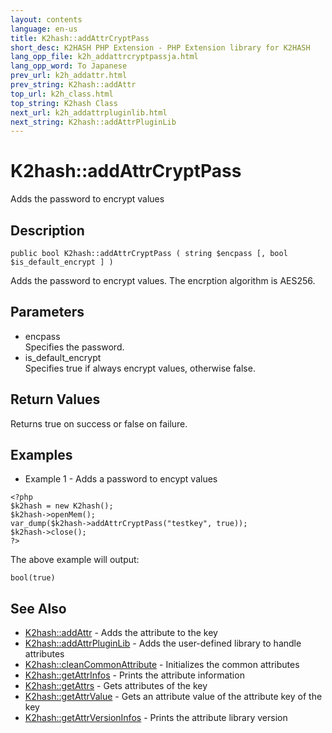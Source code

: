 ```yaml
---
layout: contents
language: en-us
title: K2hash::addAttrCryptPass
short_desc: K2HASH PHP Extension - PHP Extension library for K2HASH
lang_opp_file: k2h_addattrcryptpassja.html
lang_opp_word: To Japanese
prev_url: k2h_addattr.html
prev_string: K2hash::addAttr
top_url: k2h_class.html
top_string: K2hash Class
next_url: k2h_addattrpluginlib.html
next_string: K2hash::addAttrPluginLib
---
```


# K2hash::addAttrCryptPass
Adds the password to encrypt values

## Description

```
public bool K2hash::addAttrCryptPass ( string $encpass [, bool $is_default_encrypt ] )
```

Adds the password to encrypt values. The encrption algorithm is AES256. 

## Parameters
- encpass  
Specifies the password.
- is_default_encrypt  
Specifies true if always encrypt values, otherwise false.

## Return Values
Returns true on success or false on failure. 

## Examples
- Example 1 - Adds a password to encypt values

```
<?php
$k2hash = new K2hash();
$k2hash->openMem();
var_dump($k2hash->addAttrCryptPass("testkey", true));
$k2hash->close();
?>
```

The above example will output:

```
bool(true)
```


## See Also
- [K2hash::addAttr](k2h_addattr.html) - Adds the attribute to the key
- [K2hash::addAttrPluginLib](k2h_addattrpluginlib.html) - Adds the user-defined library to handle attributes
- [K2hash::cleanCommonAttribute](k2h_cleancommonattribute.html) - Initializes the common attributes
- [K2hash::getAttrInfos](k2h_getattrinfos.html) - Prints the attribute information
- [K2hash::getAttrs](k2h_getattrs.html) - Gets attributes of the key
- [K2hash::getAttrValue](k2h_getattrvalue.html) - Gets an attribute value of the attribute key of the key
- [K2hash::getAttrVersionInfos](k2h_getattrversioninfos.html) - Prints the attribute library version
